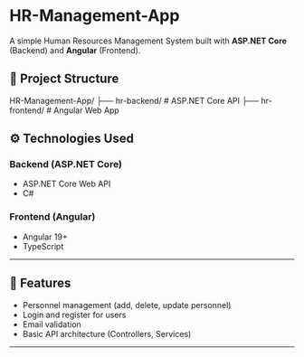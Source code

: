 # HR-Management-App
A simple Human Resources Management System built with **ASP.NET Core** (Backend) and **Angular** (Frontend).

## 📁 Project Structure

HR-Management-App/
├── hr-backend/ # ASP.NET Core API
├── hr-frontend/ # Angular Web App

## ⚙️ Technologies Used

### Backend (ASP.NET Core)
- ASP.NET Core Web API
- C#

### Frontend (Angular)
- Angular 19+ 
- TypeScript
---

## 🚀 Features

- Personnel management (add, delete, update personnel)
- Login and register for users
- Email validation 
- Basic API architecture (Controllers, Services)

---

